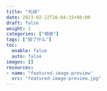 ```yaml
---
title: "光线"
date: 2023-02-22T16:04:15+08:00
draft: false
weight: 2
categories: ["相册"]
tags: ["拍了什么"]
toc:
  enable: false
  auto: false
images: []
resources:
- name: "featured-image-preview"
  src: "featured-image-preview.jpg"
---
```


